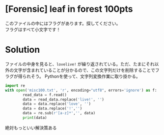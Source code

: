 # [Forensic] leaf in forest 100pts
このファイルの中にはフラグがあります。探してください。\
フラグはすべて小文字です！
# Solution
ファイルの中身を見ると、`lovelive!` が繰り返されている。ただ、たまにそれ以外の文字が含まれていることが分かるので、この文字列だけを削除することでフラグが得られそう。
Pythonを使って、文字列変換作業に取り掛かる。
```python
import re
with open('misc100.txt', 'r', encoding="utf8", errors='ignore') as f:
        read_data = f.read()
        data = read_data.replace('live!', '')
        data = data.replace('love', '')
        data = data.replace('!','')
        data = re.sub(r'[a-z]*','', data)
        print(data)
```
絶対もっといい解決策ある